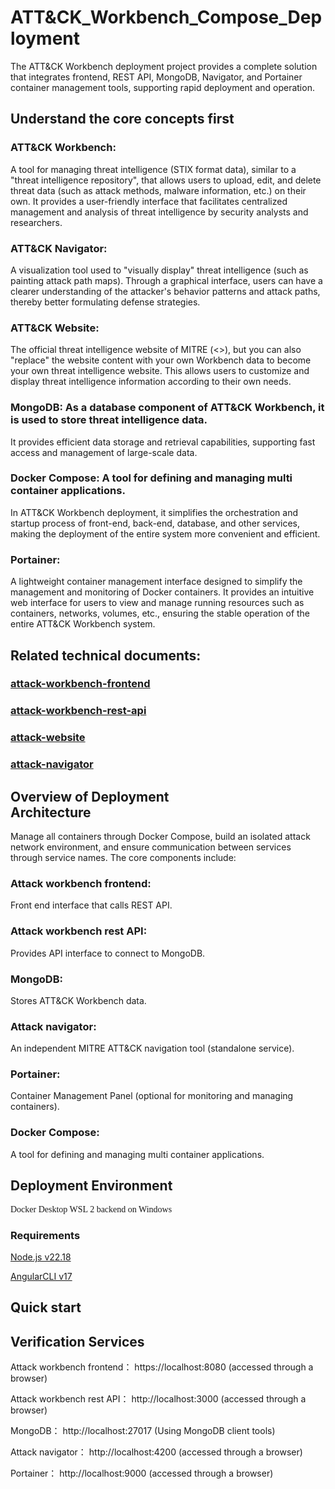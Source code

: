 # ATT&CK_Workbench_Compose_Deployment                                       
 The ATT&amp;CK Workbench deployment project provides a complete solution that integrates frontend, REST API, MongoDB, Navigator, and Portainer container management tools, supporting rapid deployment and operation.

## Understand the core concepts first
### ATT&CK Workbench:     
A tool for managing threat intelligence (STIX format data), similar to a "threat intelligence repository", that allows users to upload, edit, and delete threat data (such as attack methods, malware information, etc.) on their own.
 It provides a user-friendly interface that facilitates centralized management and analysis of threat intelligence by security analysts and researchers.

### ATT&CK Navigator: 
A visualization tool used to "visually display" threat intelligence (such as painting attack path maps). Through a graphical interface, users can have a clearer understanding of the attacker's behavior patterns and attack paths, thereby better formulating defense strategies.

### ATT&CK Website: 
The official threat intelligence website of MITRE (<>), but you can also "replace" the website content with your own Workbench data to become your own threat intelligence website. This allows users to customize and display threat intelligence information according to their own needs.

### MongoDB: As a database component of ATT&CK Workbench, it is used to store threat intelligence data.
 It provides efficient data storage and retrieval capabilities, supporting fast access and management of large-scale data.

### Docker Compose: A tool for defining and managing multi container applications.
 In ATT&CK Workbench deployment, it simplifies the orchestration and startup process of front-end, back-end, database, and other services, making the deployment of the entire system more convenient and efficient.

### Portainer: 
A lightweight container management interface designed to simplify the management and monitoring of Docker containers. It provides an intuitive web interface for users to view and manage running resources such as containers, networks, volumes, etc., ensuring the stable operation of the entire ATT&CK Workbench system.

## Related technical documents:            
### [attack-workbench-frontend](https://github.com/center-for-threat-informed-defense/attack-workbench-frontend/)
### [attack-workbench-rest-api](https://github.com/center-for-threat-informed-defense/attack-workbench-rest-api)
### [attack-website](https://github.com/mitre-attack/attack-website/tree/master)
### [attack-navigator](https://github.com/mitre-attack/attack-navigator/)



## Overview of Deployment Architecture                                                   
Manage all containers through Docker Compose, build an isolated attack network environment, and ensure communication between services through service names.
 The core components include:

### Attack workbench frontend:  
Front end interface that calls REST API.

### Attack workbench rest API:  
Provides API interface to connect to MongoDB.

### MongoDB:  
Stores ATT&CK Workbench data. 

### Attack navigator:  
An independent MITRE ATT&CK navigation tool (standalone service).

### Portainer: 
Container Management Panel (optional for monitoring and managing containers).

### Docker Compose:  
A tool for defining and managing multi container applications.

## Deployment Environment
<font face="HEI">Docker Desktop WSL 2 backend on Windows</font>

### Requirements   

[Node.js v22.18](https://nodejs.org/en)

[AngularCLI v17](https://cli.angular.io/)  

## Quick start

## Verification Services

Attack workbench frontend： https://localhost:8080 (accessed through a browser)

Attack workbench rest API： http://localhost:3000 (accessed through a browser)

MongoDB： http://localhost:27017 (Using MongoDB client tools)

Attack navigator： http://localhost:4200 (accessed through a browser)

Portainer： http://localhost:9000 (accessed through a browser)
 
